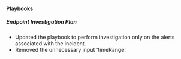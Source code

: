 
#### Playbooks

##### Endpoint Investigation Plan

- Updated the playbook to perform investigation only on the alerts associated with the incident.
- Removed the unnecessary input 'timeRange'.
